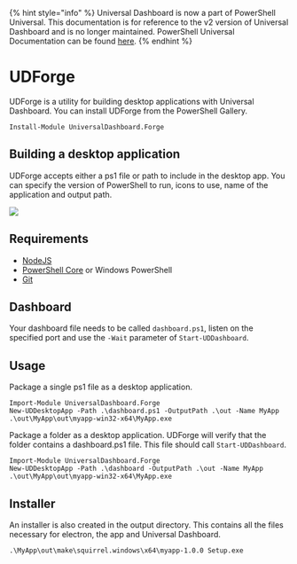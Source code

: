﻿{% hint style="info" %}
Universal Dashboard is now a part of PowerShell Universal. This documentation is for reference to the v2 version of Universal Dashboard and is no longer maintained. PowerShell Universal Documentation can be found [here](https://docs.ironmansoftware.com).
{% endhint %}


# UDForge

UDForge is a utility for building desktop applications with Universal Dashboard. You can install UDForge from the PowerShell Gallery.

```text
Install-Module UniversalDashboard.Forge
```

## Building a desktop application

UDForge accepts either a ps1 file or path to include in the desktop app. You can specify the version of PowerShell to run, icons to use, name of the application and output path.

![](../.gitbook/assets/forge.gif)

## Requirements

* [NodeJS ](https://nodejs.org/)
* [PowerShell Core](https://github.com/PowerShell/PowerShell/releases) or Windows PowerShell
* [Git](https://git-scm.com/downloads)

## Dashboard

Your dashboard file needs to be called `dashboard.ps1`, listen on the specified port and use the `-Wait` parameter of `Start-UDDashboard`.

## Usage

Package a single ps1 file as a desktop application.

```text
Import-Module UniversalDashboard.Forge
New-UDDesktopApp -Path .\dashboard.ps1 -OutputPath .\out -Name MyApp
.\out\MyApp\out\myapp-win32-x64\MyApp.exe
```

Package a folder as a desktop application. UDForge will verify that the folder contains a dashboard.ps1 file. This file should call `Start-UDDashboard`.

```text
Import-Module UniversalDashboard.Forge
New-UDDesktopApp -Path .\dashboard -OutputPath .\out -Name MyApp
.\out\MyApp\out\myapp-win32-x64\MyApp.exe
```

## Installer

An installer is also created in the output directory. This contains all the files necessary for electron, the app and Universal Dashboard.

```text
.\MyApp\out\make\squirrel.windows\x64\myapp-1.0.0 Setup.exe
```



